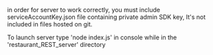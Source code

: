 in order for server to work correctly, you must include serviceAccountKey.json file containing private admin SDK key,
It's not included in files hosted on git.

To launch server type 'node index.js' in console while in the 'restaurant_REST_server' directory

